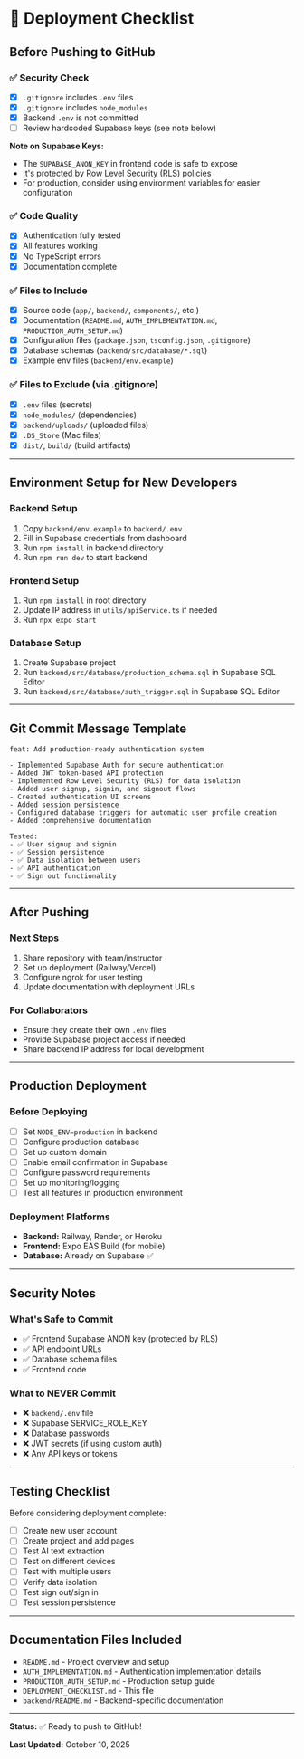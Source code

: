 # 🚀 Deployment Checklist

## Before Pushing to GitHub

### ✅ Security Check
- [x] `.gitignore` includes `.env` files
- [x] `.gitignore` includes `node_modules`
- [x] Backend `.env` is not committed
- [ ] Review hardcoded Supabase keys (see note below)

**Note on Supabase Keys:**
- The `SUPABASE_ANON_KEY` in frontend code is safe to expose
- It's protected by Row Level Security (RLS) policies
- For production, consider using environment variables for easier configuration

### ✅ Code Quality
- [x] Authentication fully tested
- [x] All features working
- [x] No TypeScript errors
- [x] Documentation complete

### ✅ Files to Include
- [x] Source code (`app/`, `backend/`, `components/`, etc.)
- [x] Documentation (`README.md`, `AUTH_IMPLEMENTATION.md`, `PRODUCTION_AUTH_SETUP.md`)
- [x] Configuration files (`package.json`, `tsconfig.json`, `.gitignore`)
- [x] Database schemas (`backend/src/database/*.sql`)
- [x] Example env files (`backend/env.example`)

### ✅ Files to Exclude (via .gitignore)
- [x] `.env` files (secrets)
- [x] `node_modules/` (dependencies)
- [x] `backend/uploads/` (uploaded files)
- [x] `.DS_Store` (Mac files)
- [x] `dist/`, `build/` (build artifacts)

---

## Environment Setup for New Developers

### Backend Setup
1. Copy `backend/env.example` to `backend/.env`
2. Fill in Supabase credentials from dashboard
3. Run `npm install` in backend directory
4. Run `npm run dev` to start backend

### Frontend Setup
1. Run `npm install` in root directory
2. Update IP address in `utils/apiService.ts` if needed
3. Run `npx expo start`

### Database Setup
1. Create Supabase project
2. Run `backend/src/database/production_schema.sql` in Supabase SQL Editor
3. Run `backend/src/database/auth_trigger.sql` in Supabase SQL Editor

---

## Git Commit Message Template

```
feat: Add production-ready authentication system

- Implemented Supabase Auth for secure authentication
- Added JWT token-based API protection
- Implemented Row Level Security (RLS) for data isolation
- Added user signup, signin, and signout flows
- Created authentication UI screens
- Added session persistence
- Configured database triggers for automatic user profile creation
- Added comprehensive documentation

Tested:
- ✅ User signup and signin
- ✅ Session persistence
- ✅ Data isolation between users
- ✅ API authentication
- ✅ Sign out functionality
```

---

## After Pushing

### Next Steps
1. Share repository with team/instructor
2. Set up deployment (Railway/Vercel)
3. Configure ngrok for user testing
4. Update documentation with deployment URLs

### For Collaborators
- Ensure they create their own `.env` files
- Provide Supabase project access if needed
- Share backend IP address for local development

---

## Production Deployment

### Before Deploying
- [ ] Set `NODE_ENV=production` in backend
- [ ] Configure production database
- [ ] Set up custom domain
- [ ] Enable email confirmation in Supabase
- [ ] Configure password requirements
- [ ] Set up monitoring/logging
- [ ] Test all features in production environment

### Deployment Platforms
- **Backend:** Railway, Render, or Heroku
- **Frontend:** Expo EAS Build (for mobile)
- **Database:** Already on Supabase ✅

---

## Security Notes

### What's Safe to Commit
- ✅ Frontend Supabase ANON key (protected by RLS)
- ✅ API endpoint URLs
- ✅ Database schema files
- ✅ Frontend code

### What to NEVER Commit
- ❌ `backend/.env` file
- ❌ Supabase SERVICE_ROLE_KEY
- ❌ Database passwords
- ❌ JWT secrets (if using custom auth)
- ❌ Any API keys or tokens

---

## Testing Checklist

Before considering deployment complete:
- [ ] Create new user account
- [ ] Create project and add pages
- [ ] Test AI text extraction
- [ ] Test on different devices
- [ ] Test with multiple users
- [ ] Verify data isolation
- [ ] Test sign out/sign in
- [ ] Test session persistence

---

## Documentation Files Included

- `README.md` - Project overview and setup
- `AUTH_IMPLEMENTATION.md` - Authentication implementation details
- `PRODUCTION_AUTH_SETUP.md` - Production setup guide
- `DEPLOYMENT_CHECKLIST.md` - This file
- `backend/README.md` - Backend-specific documentation

---

**Status:** ✅ Ready to push to GitHub!

**Last Updated:** October 10, 2025

